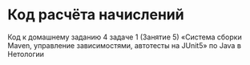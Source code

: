 # Код расчёта начислений

Код к домашнему заданию 4 задаче 1 (Занятие 5) «Система сборки Maven, управление зависимостями, автотесты на JUnit5» по Java в Нетологии

